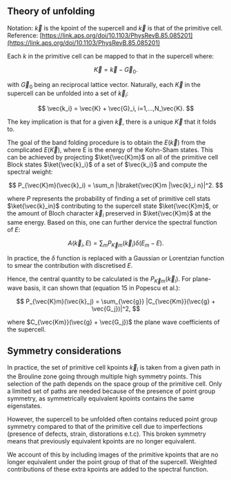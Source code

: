 ## Theory of unfolding


Notation: $\vec{k}$ is the kpoint of the supercell and $\vec{k}$ is that of the primitive cell. 
Reference: [https://link.aps.org/doi/10.1103/PhysRevB.85.085201](https://link.aps.org/doi/10.1103/PhysRevB.85.085201)  

Each $k$ in the primitive cell can be mapped to that in the supercell where:

$$
\vec{K} = \vec{k} - \vec{G}_0.
$$

with $\vec{G}_0$ being an reciprocal lattice vector.
Naturally, each $\vec{K}$ in the supercell can be unfolded into a set of $\vec{k}_i$:

$$
\vec{k_i} = \vec{K} + \vec{G}_i, i=1,...,N_\vec{K}.
$$

The key implication is that for a given $\vec{k}$, there is a unique $\vec{K}$ that it folds to.

The goal of the band folding procedure is to obtain the $E(\vec{k})$ from the complicated $E(\vec{K})$, where E is the energy of the Kohn-Sham states. 
This can be achieved by projecting $\ket{\vec{K}m}$ on all of the primitive cell Block states $\ket{\vec{k}_i}$ of a set of $\vec{k_i}$ and compute the spectral weight:

$$
P_{\vec{K}m}(\vec{k}_i) = \sum_n |\braket{\vec{K}m |\vec{k}_i n}|^2.
$$

where $P$ represents the probability of finding a set of primitive cell stats $\ket{\vec{k}_in}$ contributing to the supercell state $\ket{\vec{K}m}$, or the amount of Bloch character $\vec{k}_i$ preserved in $\ket{\vec{K}m}$ at the same energy. 
Based on this, one can further dervice the spectral function of $E$:

$$
A(\vec{k}_i, E) = \sum_m P_{\vec{K}m}(\vec{k}_i)\delta(E_m - E).
$$

In practice, the $\delta$ function is replaced with a Gaussian or Lorentzian function to smear the contribution with discretised $E$. 

Hence, the central quantity to be calculated is the $P_{\vec{K}m}(\vec{k}_i)$.
For plane-wave basis, it can shown that (equation 15 in Popescu et al.):

$$
P_{\vec{K}m}(\vec{k}_j) = \sum_{\vec{g}} |C_{\vec{Km}}(\vec{g} + \vec{G_j})|^2,
$$

where $C_{\vec{Km}}(\vec{g} + \vec{G_j})$ the plane wave coefficients of the supercell. 


## Symmetry considerations

In practice, the set of primitive cell kpoints $\vec{k}_i$ is taken from a given path in the Brouline zone going through multiple high symmetry points. 
This selection of the path depends on the space group of the primitive cell.
Only a limited set of paths are needed because of the presence of point group symmetry, as symmetrically equivalent kpoints contains the same eigenstates. 

However, the supercell to be unfolded often contains reduced point group symmetry compared to that of the primitive cell due to imperfections (presence of defects, strain, distorations e.t.c).
This broken symmetry means that previously equivalent kpoints are no longer equivalent. 

We account of this by including images of the primitive kpoints that are no longer equivalent under the point group of that of the supercell. 
Weighted contributions of these extra kpoints are added to the spectral function. 
